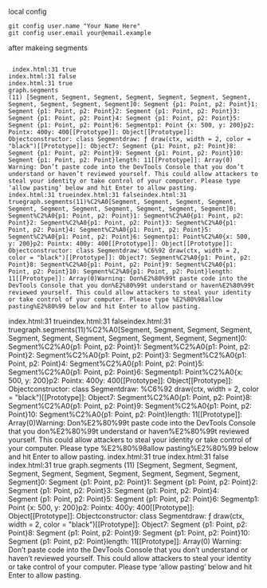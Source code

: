 local config
```edit
git config user.name "Your Name Here"
git config user.email your@email.example

```
after makeing segments
```output

 index.html:31 true
index.html:31 false
index.html:31 true
graph.segments
(11) [Segment, Segment, Segment, Segment, Segment, Segment, Segment, Segment, Segment, Segment, Segment]0: Segment {p1: Point, p2: Point}1: Segment {p1: Point, p2: Point}2: Segment {p1: Point, p2: Point}3: Segment {p1: Point, p2: Point}4: Segment {p1: Point, p2: Point}5: Segment {p1: Point, p2: Point}6: Segmentp1: Point {x: 500, y: 200}p2: Pointx: 400y: 400[[Prototype]]: Object[[Prototype]]: Objectconstructor: class Segmentdraw: ƒ draw(ctx, width = 2, color = "black")[[Prototype]]: Object7: Segment {p1: Point, p2: Point}8: Segment {p1: Point, p2: Point}9: Segment {p1: Point, p2: Point}10: Segment {p1: Point, p2: Point}length: 11[[Prototype]]: Array(0)
Warning: Don’t paste code into the DevTools Console that you don’t understand or haven’t reviewed yourself. This could allow attackers to steal your identity or take control of your computer. Please type ‘allow pasting’ below and hit Enter to allow pasting.
index.html:31 trueindex.html:31 falseindex.html:31 truegraph.segments(11)%C2%A0[Segment, Segment, Segment, Segment, Segment, Segment, Segment, Segment, Segment, Segment, Segment]0: Segment%C2%A0{p1: Point, p2: Point}1: Segment%C2%A0{p1: Point, p2: Point}2: Segment%C2%A0{p1: Point, p2: Point}3: Segment%C2%A0{p1: Point, p2: Point}4: Segment%C2%A0{p1: Point, p2: Point}5: Segment%C2%A0{p1: Point, p2: Point}6: Segmentp1: Point%C2%A0{x: 500, y: 200}p2: Pointx: 400y: 400[[Prototype]]: Object[[Prototype]]: Objectconstructor: class Segmentdraw: %C6%92 draw(ctx, width = 2, color = "black")[[Prototype]]: Object7: Segment%C2%A0{p1: Point, p2: Point}8: Segment%C2%A0{p1: Point, p2: Point}9: Segment%C2%A0{p1: Point, p2: Point}10: Segment%C2%A0{p1: Point, p2: Point}length: 11[[Prototype]]: Array(0)Warning: Don%E2%80%99t paste code into the DevTools Console that you don%E2%80%99t understand or haven%E2%80%99t reviewed yourself. This could allow attackers to steal your identity or take control of your computer. Please type %E2%80%98allow pasting%E2%80%99 below and hit Enter to allow pasting.
```
index.html:31 trueindex.html:31 falseindex.html:31 truegraph.segments(11)%C2%A0[Segment, Segment, Segment, Segment, Segment, Segment, Segment, Segment, Segment, Segment, Segment]0: Segment%C2%A0{p1: Point, p2: Point}1: Segment%C2%A0{p1: Point, p2: Point}2: Segment%C2%A0{p1: Point, p2: Point}3: Segment%C2%A0{p1: Point, p2: Point}4: Segment%C2%A0{p1: Point, p2: Point}5: Segment%C2%A0{p1: Point, p2: Point}6: Segmentp1: Point%C2%A0{x: 500, y: 200}p2: Pointx: 400y: 400[[Prototype]]: Object[[Prototype]]: Objectconstructor: class Segmentdraw: %C6%92 draw(ctx, width = 2, color = "black")[[Prototype]]: Object7: Segment%C2%A0{p1: Point, p2: Point}8: Segment%C2%A0{p1: Point, p2: Point}9: Segment%C2%A0{p1: Point, p2: Point}10: Segment%C2%A0{p1: Point, p2: Point}length: 11[[Prototype]]: Array(0)Warning: Don%E2%80%99t paste code into the DevTools Console that you don%E2%80%99t understand or haven%E2%80%99t reviewed yourself. This could allow attackers to steal your identity or take control of your computer. Please type %E2%80%98allow pasting%E2%80%99 below and hit Enter to allow pasting.
index.html:31 true
index.html:31 false
index.html:31 true
graph.segments
(11) [Segment, Segment, Segment, Segment, Segment, Segment, Segment, Segment, Segment, Segment, Segment]0: Segment {p1: Point, p2: Point}1: Segment {p1: Point, p2: Point}2: Segment {p1: Point, p2: Point}3: Segment {p1: Point, p2: Point}4: Segment {p1: Point, p2: Point}5: Segment {p1: Point, p2: Point}6: Segmentp1: Point {x: 500, y: 200}p2: Pointx: 400y: 400[[Prototype]]: Object[[Prototype]]: Objectconstructor: class Segmentdraw: ƒ draw(ctx, width = 2, color = "black")[[Prototype]]: Object7: Segment {p1: Point, p2: Point}8: Segment {p1: Point, p2: Point}9: Segment {p1: Point, p2: Point}10: Segment {p1: Point, p2: Point}length: 11[[Prototype]]: Array(0)
Warning: Don’t paste code into the DevTools Console that you don’t understand or haven’t reviewed yourself. This could allow attackers to steal your identity or take control of your computer. Please type ‘allow pasting’ below and hit Enter to allow pasting.